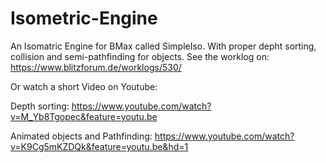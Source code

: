 # Isometric-Engine

An Isomatric Engine for BMax called SimpleIso. With proper depht sorting, collision and semi-pathfinding for objects. See the worklog on: https://www.blitzforum.de/worklogs/530/

Or watch a short Video on Youtube:

Depth sorting: https://www.youtube.com/watch?v=M_Yb8Tgopec&feature=youtu.be

Animated objects and Pathfinding: https://www.youtube.com/watch?v=K9Cg5mKZDQk&feature=youtu.be&hd=1
